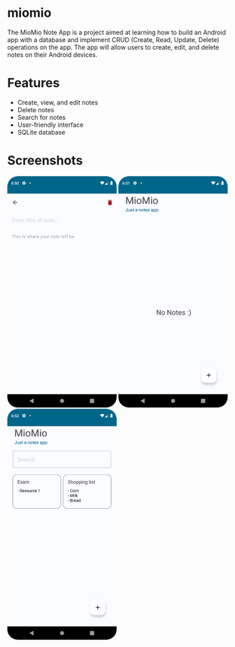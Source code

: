 # miomio

The MioMio Note App is a project aimed at learning how to build an Android app with a database and implement CRUD (Create, Read, Update, Delete) operations on the app. The app will allow users to create, edit, and delete notes on their Android devices.

# Features
- Create, view, and edit notes
- Delete notes
- Search for notes
- User-friendly interface
- SQLite database


# Screenshots
<img src="https://github.com/hadi-codes/miomio/blob/main/screenshots/Screenshot_20230121_185050.png?raw=true"  width="250"/> <img src="https://github.com/hadi-codes/miomio/blob/main/screenshots/Screenshot_20230121_185113.png?raw=true"  width="250"/> <img src="https://github.com/hadi-codes/miomio/blob/main/screenshots/Screenshot_20230121_185220.png?raw=true"  width="250"/>

